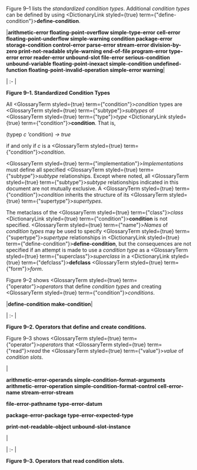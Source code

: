  



Figure 9–1 lists the *standardized condition types*. Additional *condition types* can be defined by using <DictionaryLink styled={true} term={"define-condition"}><b>define-condition</b></DictionaryLink>. 



|**arithmetic-error floating-point-overflow simple-type-error cell-error floating-point-underflow simple-warning condition package-error storage-condition control-error parse-error stream-error division-by-zero print-not-readable style-warning end-of-file program-error type-error error reader-error unbound-slot file-error serious-condition unbound-variable floating-point-inexact simple-condition undefined-function floating-point-invalid-operation simple-error warning**|

| :- |





**Figure 9–1. Standardized Condition Types** 



All <GlossaryTerm styled={true} term={"condition"}><i>condition</i></GlossaryTerm> types are <GlossaryTerm styled={true} term={"subtype"}><i>subtypes</i></GlossaryTerm> of <GlossaryTerm styled={true} term={"type"}><i>type</i></GlossaryTerm> <DictionaryLink styled={true} term={"condition"}><b>condition</b></DictionaryLink>. That is, 



(typep *c* ’condition) *→ true* 



if and only if *c* is a <GlossaryTerm styled={true} term={"condition"}><i>condition</i></GlossaryTerm>. 



<GlossaryTerm styled={true} term={"implementation"}><i>Implementations</i></GlossaryTerm> must define all specified <GlossaryTerm styled={true} term={"subtype"}><i>subtype</i></GlossaryTerm> relationships. Except where noted, all <GlossaryTerm styled={true} term={"subtype"}><i>subtype</i></GlossaryTerm> relationships indicated in this document are not mutually exclusive. A <GlossaryTerm styled={true} term={"condition"}><i>condition</i></GlossaryTerm> inherits the structure of its <GlossaryTerm styled={true} term={"supertype"}><i>supertypes</i></GlossaryTerm>. 



The metaclass of the <GlossaryTerm styled={true} term={"class"}><i>class</i></GlossaryTerm> <DictionaryLink styled={true} term={"condition"}><b>condition</b></DictionaryLink> is not specified. <GlossaryTerm styled={true} term={"name"}><i>Names</i></GlossaryTerm> of *condition types* may be used to specify <GlossaryTerm styled={true} term={"supertype"}><i>supertype</i></GlossaryTerm> relationships in <DictionaryLink styled={true} term={"define-condition"}><b>define-condition</b></DictionaryLink>, but the consequences are not specified if an attempt is made to use a *condition type* as a <GlossaryTerm styled={true} term={"superclass"}><i>superclass</i></GlossaryTerm> in a <DictionaryLink styled={true} term={"defclass"}><b>defclass</b></DictionaryLink> <GlossaryTerm styled={true} term={"form"}><i>form</i></GlossaryTerm>. 



Figure 9–2 shows <GlossaryTerm styled={true} term={"operator"}><i>operators</i></GlossaryTerm> that define *condition types* and creating <GlossaryTerm styled={true} term={"condition"}><i>conditions</i></GlossaryTerm>. 



|**define-condition make-condition**|

| :- |





**Figure 9–2. Operators that define and create conditions.** 







 



 



Figure 9–3 shows <GlossaryTerm styled={true} term={"operator"}><i>operators</i></GlossaryTerm> that <GlossaryTerm styled={true} term={"read"}><i>read</i></GlossaryTerm> the <GlossaryTerm styled={true} term={"value"}><i>value</i></GlossaryTerm> of *condition slots*. 



|<p>**arithmetic-error-operands simple-condition-format-arguments arithmetic-error-operation simple-condition-format-control cell-error-name stream-error-stream** </p><p>**file-error-pathname type-error-datum** </p><p>**package-error-package type-error-expected-type** </p><p>**print-not-readable-object unbound-slot-instance**</p>|

| :- |





**Figure 9–3. Operators that read condition slots.** 



